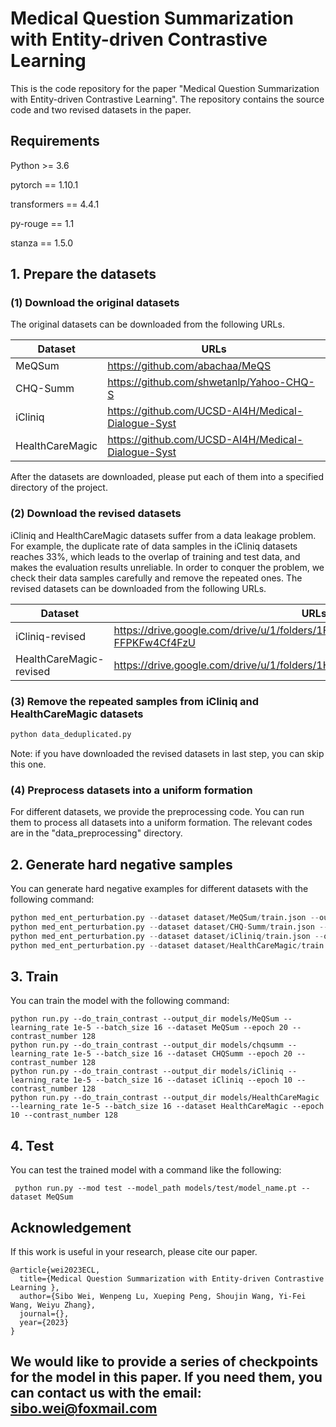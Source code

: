 # Medical Question Summarization with Entity-driven Contrastive Learning

This is the code repository for the paper "Medical Question Summarization with Entity-driven Contrastive Learning". The repository contains the source code and two revised datasets in the paper.

## Requirements

Python >= 3.6

pytorch == 1.10.1

transformers == 4.4.1

py-rouge == 1.1

stanza == 1.5.0

## 1. Prepare the datasets

### (1) Download the original datasets

The original datasets can be downloaded from the following URLs.

| Dataset         | URLs                                               |
| --------------- | -------------------------------------------------- |
| MeQSum          | https://github.com/abachaa/MeQS                    |
| CHQ-Summ        | https://github.com/shwetanlp/Yahoo-CHQ-S           |
| iCliniq         | https://github.com/UCSD-AI4H/Medical-Dialogue-Syst |
| HealthCareMagic | https://github.com/UCSD-AI4H/Medical-Dialogue-Syst |

After the datasets are downloaded, please put each of them into a specified directory of the project.

### (2) Download the revised datasets

iCliniq and HealthCareMagic datasets suffer from a data leakage problem. For example, the duplicate rate of data samples in the iCliniq datasets reaches 33%, which leads to the overlap of training and test data, and makes the evaluation results unreliable. In order to conquer the problem, we check their data samples carefully and remove the repeated ones. The revised datasets can be downloaded from the following URLs.

| Dataset                 | URLs                                                         |
| ----------------------- | ------------------------------------------------------------ |
| iCliniq-revised         | https://drive.google.com/drive/u/1/folders/1FQTsgRYDJajcNlKJXG-FFPKFw4Cf4FzU |
| HealthCareMagic-revised | https://drive.google.com/drive/u/1/folders/1Hq4AiYr96jfOsB8OJMlyDRRUhmr_BYvY |

### (3) Remove the repeated samples from iCliniq and HealthCareMagic datasets

```python
python data_deduplicated.py
```

Note: if you have downloaded the revised datasets in last step, you can skip this one.

### (4) Preprocess datasets into a uniform formation

For different datasets, we provide the preprocessing code. You can run them to process all datasets into a uniform formation. The relevant codes are in the "data_preprocessing" directory.

## 2. Generate hard negative samples

You can generate hard negative examples for different datasets with the following command:

```python
python med_ent_perturbation.py --dataset dataset/MeQSum/train.json --output_dir dataset/MeQSum --sample_size 128 
python med_ent_perturbation.py --dataset dataset/CHQ-Summ/train.json --output_dir dataset/CHQ-Summ --sample_size 128 
python med_ent_perturbation.py --dataset dataset/iCliniq/train.json --output_dir dataset/iCliniq --sample_size 256
python med_ent_perturbation.py --dataset dataset/HealthCareMagic/train.json --output_dir dataset/HealthCareMagic --sample_size 512
```



## 3. Train

You can train the model with the following command:

```
python run.py --do_train_contrast --output_dir models/MeQSum --learning_rate 1e-5 --batch_size 16 --dataset MeQSum --epoch 20 --contrast_number 128
python run.py --do_train_contrast --output_dir models/chqsumm --learning_rate 1e-5 --batch_size 16 --dataset CHQSumm --epoch 20 --contrast_number 128
python run.py --do_train_contrast --output_dir models/iCliniq --learning_rate 1e-5 --batch_size 16 --dataset iCliniq --epoch 10 --contrast_number 128
python run.py --do_train_contrast --output_dir models/HealthCareMagic --learning_rate 1e-5 --batch_size 16 --dataset HealthCareMagic --epoch 10 --contrast_number 128
```



## 4. Test

You can test the trained model with a command like the following:

```
 python run.py --mod test --model_path models/test/model_name.pt --dataset MeQSum
```



## Acknowledgement

If this work is useful in your research, please cite our paper.

```
@article{wei2023ECL,
  title={Medical Question Summarization with Entity-driven Contrastive Learning },
  author={Sibo Wei, Wenpeng Lu, Xueping Peng, Shoujin Wang, Yi-Fei Wang, Weiyu Zhang},
  journal={},
  year={2023}
}
```

## **We would like to provide a series of checkpoints for the model in this paper. If you need them, you can contact us with the email:** [**sibo.wei@foxmail.com**](mailto:sibo.wei@foxmail.com)